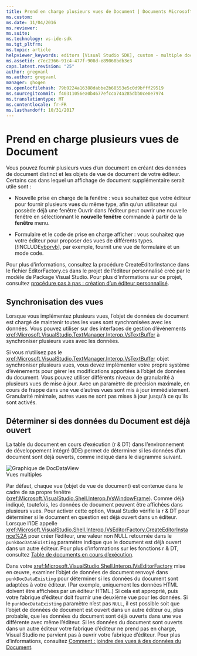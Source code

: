 ```yaml
---
title: Prend en charge plusieurs vues de Document | Documents Microsoft
ms.custom: 
ms.date: 11/04/2016
ms.reviewer: 
ms.suite: 
ms.technology: vs-ide-sdk
ms.tgt_pltfrm: 
ms.topic: article
helpviewer_keywords: editors [Visual Studio SDK], custom - multiple document views
ms.assetid: c7ec2366-91c4-477f-908d-e89068bdb3e3
caps.latest.revision: "25"
author: gregvanl
ms.author: gregvanl
manager: ghogen
ms.openlocfilehash: 79b9224a16388dabbe2b68553e5c0d9bfff29519
ms.sourcegitcommit: f40311056ea0b4677efcca74a285dbb0ce0e7974
ms.translationtype: MT
ms.contentlocale: fr-FR
ms.lasthandoff: 10/31/2017
---
```

# <a name="supporting-multiple-document-views"></a>Prend en charge plusieurs vues de Document
Vous pouvez fournir plusieurs vues d’un document en créant des données de document distinct et les objets de vue de document de votre éditeur. Certains cas dans lequel un affichage de document supplémentaire serait utile sont :  
  
-   Nouvelle prise en charge de la fenêtre : vous souhaitez que votre éditeur pour fournir plusieurs vues du même type, afin qu’un utilisateur qui possède déjà une fenêtre Ouvrir dans l’éditeur peut ouvrir une nouvelle fenêtre en sélectionnant le **nouvelle fenêtre** commande à partir de la **fenêtre** menu.  
  
-   Formulaire et le code de prise en charge afficher : vous souhaitez que votre éditeur pour proposer des vues de différents types. [!INCLUDE[vbprvb](../code-quality/includes/vbprvb_md.md)], par exemple, fournit une vue de formulaire et un mode code.  
  
 Pour plus d’informations, consultez la procédure CreateEditorInstance dans le fichier EditorFactory.cs dans le projet de l’éditeur personnalisé créé par le modèle de Package Visual Studio. Pour plus d’informations sur ce projet, consultez [procédure pas à pas : création d’un éditeur personnalisé](../extensibility/walkthrough-creating-a-custom-editor.md).  
  
## <a name="synchronizing-views"></a>Synchronisation des vues  
 Lorsque vous implémentez plusieurs vues, l’objet de données de document est chargé de maintenir toutes les vues sont synchronisées avec les données. Vous pouvez utiliser sur des interfaces de gestion d’événements <xref:Microsoft.VisualStudio.TextManager.Interop.VsTextBuffer> à synchroniser plusieurs vues avec les données.  
  
 Si vous n’utilisez pas le <xref:Microsoft.VisualStudio.TextManager.Interop.VsTextBuffer> objet synchroniser plusieurs vues, vous devez implémenter votre propre système d’événements pour gérer les modifications apportées à l’objet de données du document. Vous pouvez utiliser différents niveaux de granularité à plusieurs vues de mise à jour. Avec un paramètre de précision maximale, en cours de frappe dans une vue d’autres vues sont mis à jour immédiatement. Granularité minimale, autres vues ne sont pas mises à jour jusqu'à ce qu’ils sont activés.  
  
## <a name="determining-whether-document-data-is-already-open"></a>Déterminer si des données du Document est déjà ouvert  
 La table du document en cours d’exécution (r & DT) dans l’environnement de développement intégré (IDE) permet de déterminer si les données d’un document sont déjà ouverts, comme indiqué dans le diagramme suivant.  
  
 ![Graphique de DocDataView](../extensibility/media/docdataview.gif "Docdataview")  
Vues multiples  
  
 Par défaut, chaque vue (objet de vue de document) est contenue dans le cadre de sa propre fenêtre (<xref:Microsoft.VisualStudio.Shell.Interop.IVsWindowFrame>). Comme déjà indiqué, toutefois, les données de document peuvent être affichées dans plusieurs vues. Pour activer cette option, Visual Studio vérifie la r & DT pour déterminer si le document en question est déjà ouvert dans un éditeur. Lorsque l’IDE appelle <xref:Microsoft.VisualStudio.Shell.Interop.IVsEditorFactory.CreateEditorInstance%2A> pour créer l’éditeur, une valeur non NULL retournée dans le `punkDocDataExisting` paramètre indique que le document est déjà ouvert dans un autre éditeur. Pour plus d’informations sur les fonctions r & DT, consultez [Table de documents en cours d’exécution](../extensibility/internals/running-document-table.md).  
  
 Dans votre <xref:Microsoft.VisualStudio.Shell.Interop.IVsEditorFactory> mise en œuvre, examiner l’objet de données de document renvoyé dans `punkDocDataExisting` pour déterminer si les données du document sont adaptées à votre éditeur. (Par exemple, uniquement les données HTML doivent être affichées par un éditeur HTML.) Si cela est approprié, puis votre fabrique d’éditeur doit fournir une deuxième vue pour les données. Si le `punkDocDataExisting` paramètre n’est pas `NULL`, il est possible soit que l’objet de données de document est ouvert dans un autre éditeur ou, plus probable, que les données du document sont déjà ouverts dans une vue différente avec même l’éditeur. Si les données du document sont ouverts dans un autre éditeur votre fabrique d’éditeur ne prend pas en charge, Visual Studio ne parvient pas à ouvrir votre fabrique d’éditeur. Pour plus d’informations, consultez [Comment : joindre des vues à des données du Document](../extensibility/how-to-attach-views-to-document-data.md).